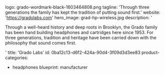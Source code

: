logo: grado-wordmark-black-1603464808.png
tagline: 'Through three generations the family  has kept the tradition of putting sound first.'
website: 'https://gradolabs.com'
hero_image: grad-hp-wireless.jpg
description: '<p>Through a well-heard history and deep roots in Brooklyn, the Grado family has been hand building headphones and cartridges here since 1953. For three generations, tradition and heritage have been carried down with the philosophy that sound comes first.</p>'
title: 'Grado Labs'
id: 0ba12c13-d6f2-424a-90d4-3f09d3d3ee83
product-categories:
  - headphones
blueprint: manufacturer
